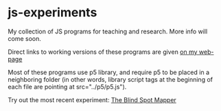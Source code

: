 js-experiments
==============

My collection of JS programs for teaching and research. More info will come soon.

Direct links to working versions of these programs are given [on my web-page](https://sites.google.com/view/khakhalin/research/programs)

Most of these programs use p5 library, and require p5 to be placed in a neighboring folder (in other words, library script tags at the beginning of each file are pointing at src="../p5/p5.js").

Try out the most recent experiment: [The Blind Spot Mapper](http://faculty.bard.edu/~akhakhal/progs/blind_spot.html)
